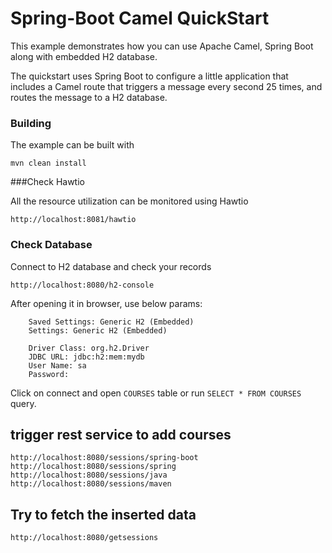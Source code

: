 # Spring-Boot Camel QuickStart

This example demonstrates how you can use Apache Camel, Spring Boot along with embedded H2 database.

The quickstart uses Spring Boot to configure a little application that includes a Camel route that triggers a message every second 25 times, and routes the message to a H2 database.

### Building

The example can be built with

    mvn clean install

###Check Hawtio

All the resource utilization can be monitored using Hawtio

    http://localhost:8081/hawtio


### Check Database

Connect to H2 database and check your records

    http://localhost:8080/h2-console

After opening it in browser, use below params:

```
    Saved Settings: Generic H2 (Embedded)
    Settings: Generic H2 (Embedded)
    
    Driver Class: org.h2.Driver
    JDBC URL: jdbc:h2:mem:mydb
    User Name: sa
    Password:     
```
Click on connect and open `COURSES` table or run `SELECT * FROM COURSES` query.

## trigger rest service to add courses

    http://localhost:8080/sessions/spring-boot
    http://localhost:8080/sessions/spring
    http://localhost:8080/sessions/java
    http://localhost:8080/sessions/maven

## Try to fetch the inserted data

    http://localhost:8080/getsessions

